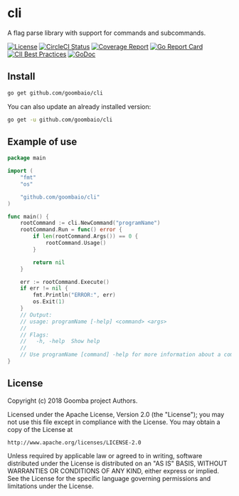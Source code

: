 # cli

A flag parse library with support for commands and subcommands.

[![License][License-Image]][License-URL]
[![CircleCI Status][CircleCI-Image]][CircleCI-URL]
[![Coverage Report][Coverage-Image]][Coverage-URL]
[![Go Report Card][GoReportCard-Image]][GoReportCard-URL]
[![CII Best Practices][CII-Image]][CII-URL]
[![GoDoc][GoDoc-Image]][GoDoc-URL]

## Install

```bash
go get github.com/goombaio/cli
```

You can also update an already installed version:

```bash
go get -u github.com/goombaio/cli
```

## Example of use

```go
package main

import (
    "fmt"
    "os"

    "github.com/goombaio/cli"
)

func main() {
    rootCommand := cli.NewCommand("programName")
    rootCommand.Run = func() error {
        if len(rootCommand.Args()) == 0 {
            rootCommand.Usage()
        }

        return nil
    }

    err := rootCommand.Execute()
    if err != nil {
        fmt.Println("ERROR:", err)
        os.Exit(1)
    }
    // Output:
    // usage: programName [-help] <command> <args>
    //
    // Flags:
    //   -h, -help  Show help
    //
    // Use programName [command] -help for more information about a command
}
```

## License

Copyright (c) 2018 Goomba project Authors.

Licensed under the Apache License, Version 2.0 (the "License");
you may not use this file except in compliance with the License.
You may obtain a copy of the License at

    http://www.apache.org/licenses/LICENSE-2.0

Unless required by applicable law or agreed to in writing, software
distributed under the License is distributed on an "AS IS" BASIS,
WITHOUT WARRANTIES OR CONDITIONS OF ANY KIND, either express or implied.
See the License for the specific language governing permissions and
limitations under the License.

[License-Image]: https://img.shields.io/badge/License-Apache-blue.svg
[License-URL]: http://opensource.org/licenses/Apache
[CircleCI-Image]: https://circleci.com/gh/goombaio/cli.svg?style=svg
[CircleCI-URL]: https://circleci.com/gh/goombaio/cli
[Coverage-Image]: https://codecov.io/gh/goombaio/cli/branch/master/graph/badge.svg
[Coverage-URL]: https://codecov.io/gh/goombaio/cli
[GoReportCard-Image]: https://goreportcard.com/badge/github.com/goombaio/cli
[GoReportCard-URL]: https://goreportcard.com/report/github.com/goombaio/cli
[CII-Image]: https://bestpractices.coreinfrastructure.org/projects/2224/badge
[CII-URL]: https://bestpractices.coreinfrastructure.org/projects/2224
[GoDoc-Image]: https://godoc.org/github.com/goombaio/cli?status.svg
[GoDoc-URL]: http://godoc.org/github.com/goombaio/cli
